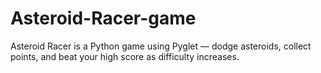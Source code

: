 # Asteroid-Racer-game

Asteroid Racer is a Python game using Pyglet — dodge asteroids, collect points, and beat your high score as difficulty increases.
